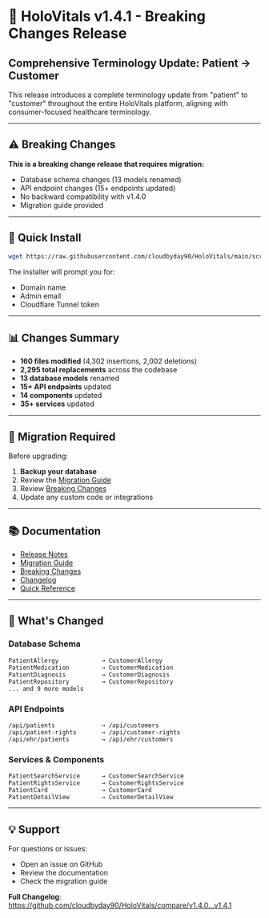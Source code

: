 # 🚨 HoloVitals v1.4.1 - Breaking Changes Release

## Comprehensive Terminology Update: Patient → Customer

This release introduces a complete terminology update from "patient" to "customer" throughout the entire HoloVitals platform, aligning with consumer-focused healthcare terminology.

---

## ⚠️ Breaking Changes

**This is a breaking change release that requires migration:**
- Database schema changes (13 models renamed)
- API endpoint changes (15+ endpoints updated)
- No backward compatibility with v1.4.0
- Migration guide provided

---

## 🚀 Quick Install

```bash
wget https://raw.githubusercontent.com/cloudbyday90/HoloVitals/main/scripts/install-v1.4.1.sh && chmod +x install-v1.4.1.sh && ./install-v1.4.1.sh
```

The installer will prompt you for:
- Domain name
- Admin email
- Cloudflare Tunnel token

---

## 📊 Changes Summary

- **160 files modified** (4,302 insertions, 2,002 deletions)
- **2,295 total replacements** across the codebase
- **13 database models** renamed
- **15+ API endpoints** updated
- **14 components** updated
- **35+ services** updated

---

## 🔄 Migration Required

Before upgrading:
1. **Backup your database**
2. Review the [Migration Guide](https://github.com/cloudbyday90/HoloVitals/blob/main/MIGRATION_GUIDE_V1.4.1.md)
3. Review [Breaking Changes](https://github.com/cloudbyday90/HoloVitals/blob/main/BREAKING_CHANGES_V1.4.1.md)
4. Update any custom code or integrations

---

## 📚 Documentation

- [Release Notes](https://github.com/cloudbyday90/HoloVitals/blob/main/RELEASE_NOTES_V1.4.1.md)
- [Migration Guide](https://github.com/cloudbyday90/HoloVitals/blob/main/MIGRATION_GUIDE_V1.4.1.md)
- [Breaking Changes](https://github.com/cloudbyday90/HoloVitals/blob/main/BREAKING_CHANGES_V1.4.1.md)
- [Changelog](https://github.com/cloudbyday90/HoloVitals/blob/main/CHANGELOG_V1.4.1.md)
- [Quick Reference](https://github.com/cloudbyday90/HoloVitals/blob/main/V1.4.1_QUICK_REFERENCE.md)

---

## 🎯 What's Changed

### Database Schema
```
PatientAllergy            → CustomerAllergy
PatientMedication         → CustomerMedication
PatientDiagnosis          → CustomerDiagnosis
PatientRepository         → CustomerRepository
... and 9 more models
```

### API Endpoints
```
/api/patients             → /api/customers
/api/patient-rights       → /api/customer-rights
/api/ehr/patients         → /api/ehr/customers
```

### Services & Components
```
PatientSearchService      → CustomerSearchService
PatientRightsService      → CustomerRightsService
PatientCard               → CustomerCard
PatientDetailView         → CustomerDetailView
```

---

## 💡 Support

For questions or issues:
- Open an issue on GitHub
- Review the documentation
- Check the migration guide

**Full Changelog**: https://github.com/cloudbyday90/HoloVitals/compare/v1.4.0...v1.4.1